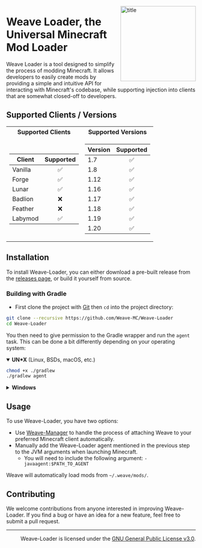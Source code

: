<img
    align="right" alt="title" width="200px"
    src="[https://avatars.githubusercontent.com/u/126124815?s=400&u=c274f4ff6a9ff62698476de6bf66cacf1d6bed8e](https://static.wikia.nocookie.net/minecraft_gamepedia/images/7/7f/Fishing_Rod_JE2_BE2.png/revision/latest/thumbnail/width/360/height/360?cb=20200201063839)"
/>

# Weave Loader, the Universal Minecraft Mod Loader

Weave Loader is a tool designed to simplify the process of modding Minecraft. It allows
developers to easily create mods by providing a simple and intuitive API for interacting with Minecraft's codebase,
while supporting injection into clients that are somewhat closed-off to developers.

## Supported Clients / Versions

<table>
<tr><th>Supported Clients</th><th>Supported Versions</th></tr>
<tr><td>
        
| Client  |     Supported      |
|---------|:------------------:|
| Vanilla | :white_check_mark: |
| Forge   | :white_check_mark: |
| Lunar   | :white_check_mark: |
| Badlion |        :x:         |
| Feather |        :x:         |
| Labymod | :white_check_mark: |

</td><td>
    
| Version |     Supported      |
|---------|:------------------:|
| 1.7     | :white_check_mark: |
| 1.8     | :white_check_mark: |
| 1.12    | :white_check_mark: |
| 1.16    | :white_check_mark: |
| 1.17    | :white_check_mark: |
| 1.18    | :white_check_mark: |
| 1.19    | :white_check_mark: |
| 1.20    | :white_check_mark: |

</td></tr>
</table>


## Installation

To install Weave-Loader, you can either download a pre-built release from
the [releases page](https://github.com/Weave-MC/Weave-Loader/releases), or build it yourself from source.

### Building with Gradle

- First clone the project with [Git][git] then `cd` into the project directory: 

```bash
git clone --recursive https://github.com/Weave-MC/Weave-Loader
cd Weave-Loader
```

You then need to give permission to the Gradle wrapper and run the `agent` task. This can be done a bit differently
depending on your operating system:

<details open>
<summary><b>UN*X</b> (Linux, BSDs, macOS, etc.)</summary>

```bash
chmod +x ./gradlew
./gradlew agent
```
</details>

<details>
<summary><b>Windows</b></summary>

```powershell
.\gradlew.bat agent
```
</details>

## Usage

To use Weave-Loader, you have two options:
- Use [Weave-Manager](https://github.com/Weave-MC/Weave-Manager) to handle the process of attaching Weave to your preferred Minecraft client automatically.
- Manually add the Weave-Loader agent mentioned in the previous step to the JVM arguments when launching Minecraft.
  - You will need to include the following argument: `-javaagent:$PATH_TO_AGENT`

Weave will automatically load mods from `~/.weave/mods/`.

## Contributing

We welcome contributions from anyone interested in improving Weave-Loader. If you find a bug or have an idea for a new
feature, feel free to submit a pull request.

---

<div align="right">

Weave-Loader is licensed under the [GNU General Public License v3.0][license].

</div>

[git]:     https://git-scm.com/

[license]: https://github.com/Weave-MC/Weave-Loader/blob/master/LICENSE
